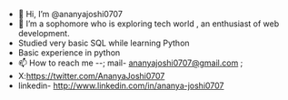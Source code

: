 - 👋 Hi, I’m @ananyajoshi0707 
- 🌱 I’m a sophomore who is exploring tech world , an enthusiast of web development.
- Studied very basic SQL while learning Python 
- Basic experience in python
- 📫 How to reach me --; mail- ananyajoshi0707@gmail.com ;
- X:https://twitter.com/AnanyaJoshi0707
-  linkedin- http://www.linkedin.com/in/ananya-joshi0707

<!---
ananyajoshi0707/ananyajoshi0707 is a ✨ special ✨ repository because its `README.md` (this file) appears on your GitHub profile.
You can click the Preview link to take a look at your changes.
--->

